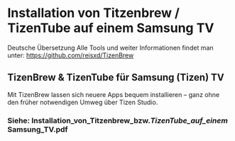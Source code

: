 # Installation von Titzenbrew / TizenTube auf einem Samsung TV
Deutsche Übersetzung
Alle Tools und weiter Informationen findet man unter: https://github.com/reisxd/TizenBrew

## TizenBrew & TizenTube für Samsung (Tizen) TV

Mit TizenBrew lassen sich neuere Apps bequem installieren – ganz ohne den früher notwendigen Umweg über Tizen Studio.

### Siehe: Installation_von_Titzenbrew_bzw._TizenTube_auf_einem_ Samsung_TV.pdf

